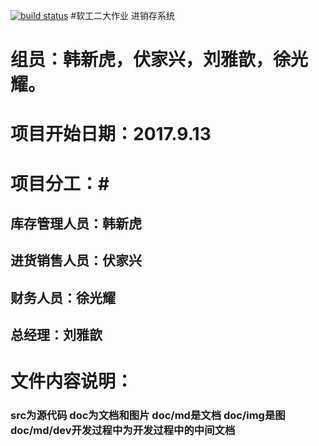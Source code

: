 
[![build status](http://101.37.19.32:10080/FX/MSPSS/badges/master/build.svg)](http://101.37.19.32:10080/FX/MSPSS/commits/master)
#软工二大作业 进销存系统<br>
<a href="#mingzi"></a>






# 组员：韩新虎，伏家兴，刘雅歆，徐光耀。
# 项目开始日期：2017.9.13

# 项目分工：#

## 库存管理人员：韩新虎

## 进货销售人员：伏家兴

## 财务人员：徐光耀

## 总经理：刘雅歆

# 文件内容说明：

### src为源代码 doc为文档和图片  doc/md是文档 doc/img是图 doc/md/dev开发过程中为开发过程中的中间文档<br><br><br><br><br><br><br><br><br><br><br><br><br><br><br><br>



​    
